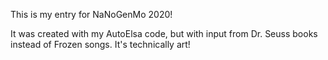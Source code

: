 This is my entry for NaNoGenMo 2020!

It was created with my AutoElsa code, but with input from Dr. Seuss books
instead of Frozen songs. It's technically art!
